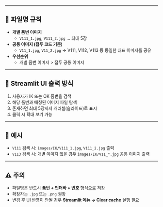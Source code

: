 
---

## 📌 파일명 규칙
- **개별 품번 이미지**  
  - `V111_1.jpg`, `V111_2.jpg` … 최대 5장  
- **공통 이미지 (접두 코드 기준)**  
  - `V11_1.jpg`, `V11_2.jpg` → V111, V112, V113 등 동일한 대표 이미지를 공유  
- **우선순위**  
  - 개별 품번 이미지 > 접두 공통 이미지  

---

## 📌 Streamlit UI 출력 방식
1. 사용자가 IK 또는 OK 품번을 검색  
2. 해당 품번과 매칭된 이미지 파일 탐색  
3. 존재하면 최대 5장까지 캐러셀(슬라이드)로 표시  
4. 클릭 시 확대 보기 가능  

---

## 📌 예시
- `V111` 검색 시: `images/IK/V111_1.jpg`, `V111_2.jpg` 출력  
- `V113` 검색 시: 개별 이미지 없을 경우 `images/IK/V11_*.jpg` 공통 이미지 출력  

---

## ⚠️ 주의
- 파일명은 반드시 **품번 + 언더바 + 번호** 형식으로 저장  
- 확장자는 `.jpg` 또는 `.png` 권장  
- 변경 후 UI 반영이 안될 경우 **Streamlit 메뉴 → Clear cache** 실행 필요
